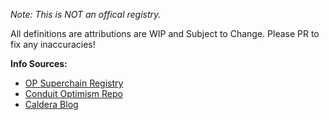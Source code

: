 *Note: This is NOT an offical registry.*

All definitions are attributions are WIP and Subject to Change. Please PR to fix any inaccuracies!


**Info Sources:**
- [OP Superchain Registry](https://github.com/ethereum-optimism/superchain-registry)
- [Conduit Optimism Repo](https://github.com/conduitxyz/optimism/tree/develop)
- [Caldera Blog](https://blog.caldera.xyz/)
